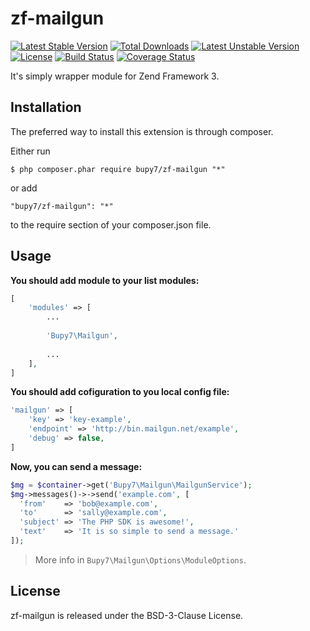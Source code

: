 zf-mailgun
==========

[![Latest Stable Version](https://poser.pugx.org/bupy7/zf-mailgun/v/stable)](https://packagist.org/packages/bupy7/zf-mailgun)
[![Total Downloads](https://poser.pugx.org/bupy7/zf-mailgun/downloads)](https://packagist.org/packages/bupy7/zf-mailgun)
[![Latest Unstable Version](https://poser.pugx.org/bupy7/zf-mailgun/v/unstable)](https://packagist.org/packages/bupy7/zf-mailgun)
[![License](https://poser.pugx.org/bupy7/zf-mailgun/license)](https://packagist.org/packages/bupy7/zf-mailgun)
[![Build Status](https://travis-ci.org/bupy7/zf-mailgun.svg?branch=master)](https://travis-ci.org/bupy7/zf-mailgun)
[![Coverage Status](https://coveralls.io/repos/github/bupy7/zf-mailgun/badge.svg?branch=master)](https://coveralls.io/github/bupy7/zf-mailgun?branch=master)

It's simply wrapper module for Zend Framework 3.

Installation
------------

The preferred way to install this extension is through composer.

Either run

```
$ php composer.phar require bupy7/zf-mailgun "*"
```

or add

```
"bupy7/zf-mailgun": "*"
```

to the require section of your composer.json file.

Usage
-----

**You should add module to your list modules:**

```php
[
    'modules' => [
        ...
    
        'Bupy7\Mailgun',
        
        ...
    ],
]
```

**You should add cofiguration to you local config file:**

```php
'mailgun' => [
    'key' => 'key-example',
    'endpoint' => 'http://bin.mailgun.net/example',
    'debug' => false,
]
```

**Now, you can send a message:**

```php
$mg = $container->get('Bupy7\Mailgun\MailgunService');
$mg->messages()->->send('example.com', [
  'from'    => 'bob@example.com', 
  'to'      => 'sally@example.com', 
  'subject' => 'The PHP SDK is awesome!', 
  'text'    => 'It is so simple to send a message.'
]);
```

> More info in `Bupy7\Mailgun\Options\ModuleOptions`.

License
-------

zf-mailgun is released under the BSD-3-Clause License.
